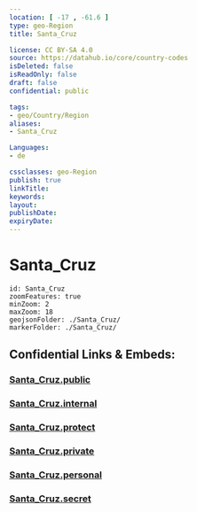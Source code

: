 ```yaml
---
location: [ -17 , -61.6 ] 
type: geo-Region
title: Santa_Cruz

license: CC BY-SA 4.0
source: https://datahub.io/core/country-codes
isDeleted: false
isReadOnly: false
draft: false
confidential: public

tags:
- geo/Country/Region
aliases:
- Santa_Cruz

Languages:
- de

cssclasses: geo-Region
publish: true
linkTitle: 
keywords: 
layout: 
publishDate: 
expiryDate: 
---
```


# Santa_Cruz

```leaflet
id: Santa_Cruz
zoomFeatures: true 
minZoom: 2 
maxZoom: 18
geojsonFolder: ./Santa_Cruz/
markerFolder: ./Santa_Cruz/
```


## Confidential Links & Embeds: 

### [Santa_Cruz.public](/_public/\Earth\Continent\America~South\Bolivia\departments~BoliviaSanta_Cruz.public.md) 

### [Santa_Cruz.internal](/_internal/\Earth\Continent\America~South\Bolivia\departments~BoliviaSanta_Cruz.internal.md) 

### [Santa_Cruz.protect](/_protect/\Earth\Continent\America~South\Bolivia\departments~BoliviaSanta_Cruz.protect.md) 

### [Santa_Cruz.private](/_private/\Earth\Continent\America~South\Bolivia\departments~BoliviaSanta_Cruz.private.md) 

### [Santa_Cruz.personal](/_personal/\Earth\Continent\America~South\Bolivia\departments~BoliviaSanta_Cruz.personal.md) 

### [Santa_Cruz.secret](/_secret/\Earth\Continent\America~South\Bolivia\departments~BoliviaSanta_Cruz.secret.md)

